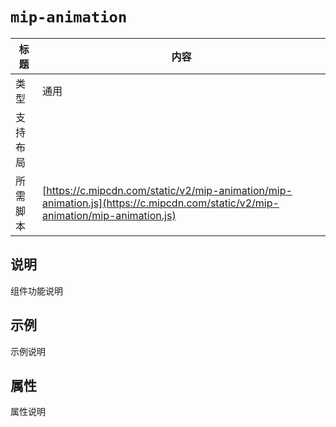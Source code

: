 # `mip-animation`

标题|内容
----|----
类型|通用
支持布局|
所需脚本| [https://c.mipcdn.com/static/v2/mip-animation/mip-animation.js](https://c.mipcdn.com/static/v2/mip-animation/mip-animation.js)

## 说明

组件功能说明

## 示例

示例说明

## 属性

属性说明
